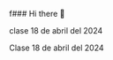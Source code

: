 f### Hi there 👋

<!--
**roxi0103/roxi0103** is a ✨ _special_ ✨ repository because its `README.md` (this file) appears on your GitHub profile.


- 🔭 I’m currently working on ...
- 🌱 I’m currently learning ...
- 👯 I’m looking tocollaborate on ...
- 🤔 I’m looking for help with ...
- 💬 Ask me about ...
- 📫 How to reach me: ...
..
-->clase 18  de abril del 2024
Clase 18  de abril del  2024
